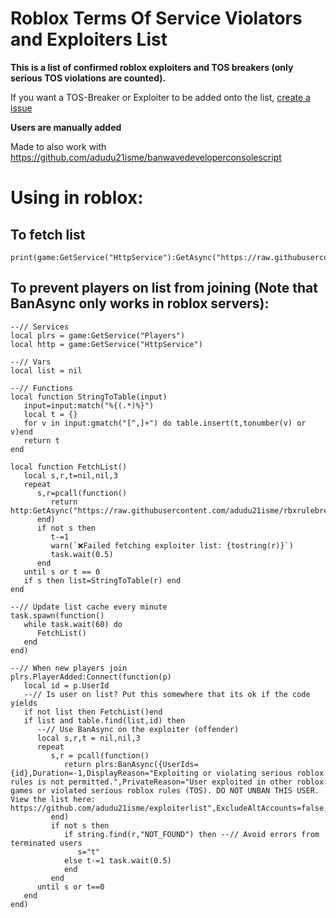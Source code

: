 # Roblox Terms Of Service Violators and Exploiters List 
**This is a list of confirmed roblox exploiters and TOS breakers (only serious TOS violations are counted).**

If you want a TOS-Breaker or Exploiter to be added onto the list, [create a issue](https://github.com/adudu21isme/rbxrulebreakers/issues/new?assignees=adudu21isme&labels=report&projects=&template=user-report.md&title=%5BUSER+REPORT%5D)

**Users are manually added**

Made to also work with https://github.com/adudu21isme/banwavedeveloperconsolescript

# Using in roblox:

## To fetch list
```luau
print(game:GetService("HttpService"):GetAsync("https://raw.githubusercontent.com/adudu21isme/rbxrulebreakers/refs/heads/main/users"))
```
## To prevent players on list from joining (Note that BanAsync only works in roblox servers):
```luau
--// Services
local plrs = game:GetService("Players")
local http = game:GetService("HttpService")

--// Vars
local list = nil

--// Functions
local function StringToTable(input)
   input=input:match("%{(.*)%}")
   local t = {}
   for v in input:gmatch("[^,]+") do table.insert(t,tonumber(v) or v)end
   return t
end

local function FetchList()
   local s,r,t=nil,nil,3
   repeat
      s,r=pcall(function()
         return http:GetAsync("https://raw.githubusercontent.com/adudu21isme/rbxrulebreakers/refs/heads/main/users",true)
      end)
      if not s then
         t-=1
         warn(`❌Failed fetching exploiter list: {tostring(r)}`)
         task.wait(0.5)
      end
   until s or t == 0
   if s then list=StringToTable(r) end
end

--// Update list cache every minute
task.spawn(function()
   while task.wait(60) do
      FetchList()
   end
end)

--// When new players join
plrs.PlayerAdded:Connect(function(p)
   local id = p.UserId
   --// Is user on list? Put this somewhere that its ok if the code yields
   if not list then FetchList()end
   if list and table.find(list,id) then
      --// Use BanAsync on the exploiter (offender)
      local s,r,t = nil,nil,3
      repeat
         s,r = pcall(function()
            return plrs:BanAsync({UserIds={id},Duration=-1,DisplayReason="Exploiting or violating serious roblox rules is not permitted.",PrivateReason="User exploited in other roblox games or violated serious roblox rules (TOS). DO NOT UNBAN THIS USER. View the list here: https://github.com/adudu21isme/exploiterlist",ExcludeAltAccounts=false,ApplyToUniverse=true})  
         end)
         if not s then
            if string.find(r,"NOT_FOUND") then --// Avoid errors from terminated users
               s="t"
            else t-=1 task.wait(0.5)
            end
         end
      until s or t==0   
   end
end)
```
